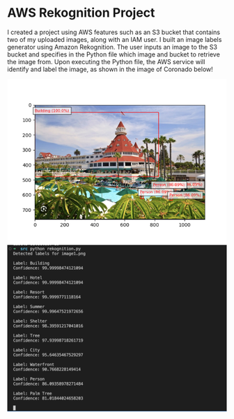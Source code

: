 # AWS Rekognition Project
I created a project using AWS features such as an S3 bucket that contains two of my uploaded images, along with an IAM user. I built an image labels generator using Amazon Rekognition. The user inputs an image to the S3 bucket and specifies in the Python file which image and bucket to retrieve the image from. Upon executing the Python file, the AWS service will identify and label the image, as shown in the image of Coronado below!

![Figure 1](./Figure_1.png)
![Terminal](./terminal.png)
